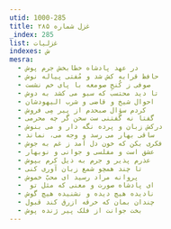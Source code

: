 ```yaml
---
utid: 1000-285
title: غزل شماره ۲۸۵
_index: 285
list: غزلیات
indexes: ش
mesra:
  - در عهد پادشاه خطابخش جرم پوش
  - حافظ قرابه کش شد و مُفتی پیاله نوش
  - صوفی ز کُنجِ صومعه با پای خم نشست
  - تا دید محتسب که سبو می کشد به دوش
  - احوال شیخ و قاضی و شرب الیهودشان
  - کردم سؤال صبحدم از پیر مِی فروش
  - گفتا نه گفتنی ست سخن گر چه محرمی
  - درکش زبان و پرده نگه دار و می بنوش
  - ساقی بهار می رسد و وجه می، نماند
  - فکری بکن که خون دل آمد ز غم به جوش
  - عشق است و مفلسی و جوانی و نوبهار
  - عذرم پذیر و جرم به ذیل کرم بپوش
  - تا چند همچو شمع زبان آوری کنی
  - پروانه مراد رسید ای محبّ خموش
  - ‌ ای پادشاه صورت و معنی که مثل تو
  - نادیده هیچ دیده و نشنیده هیچ گوش
  - چندان بمان که خرقه ازرق کند قبول
  - بخت جوانت از فلک پیر ژنده پوش
---
```

